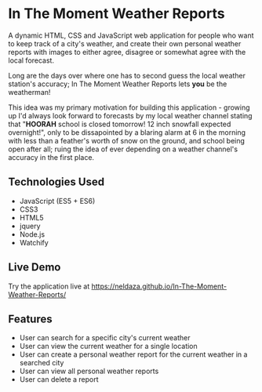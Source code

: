 # In The Moment Weather Reports

A dynamic HTML, CSS and JavaScript web application for people who want to keep track of a city's weather, and create their own personal weather reports with images to either agree, disagree or somewhat agree with the local forecast.  

Long are the days over where one has to second guess the local weather station's accuracy; In The Moment Weather Reports lets **you** be the weatherman!

This idea was my primary motivation for building this application - growing up I'd always look forward to forecasts by my local weather channel stating that "**HOORAH** school is closed tomorrow! 12 inch snowfall expected overnight!", only to be dissapointed by a blaring alarm at 6 in the morning with less than a feather's worth of snow on the ground, and school being open after all; ruing the idea of ever depending on a weather channel's accuracy in the first place.

## Technologies Used 

- JavaScript (ES5 + ES6)
- CSS3
- HTML5
- jquery
- Node.js
- Watchify

## Live Demo 

Try the application live at https://neldaza.github.io/In-The-Moment-Weather-Reports/

## Features
- User can search for a specific city's current weather
- User can view the current weather for a single location
- User can create a personal weather report for the current weather in a searched city 
- User can view all personal weather reports 
- User can delete a report 
